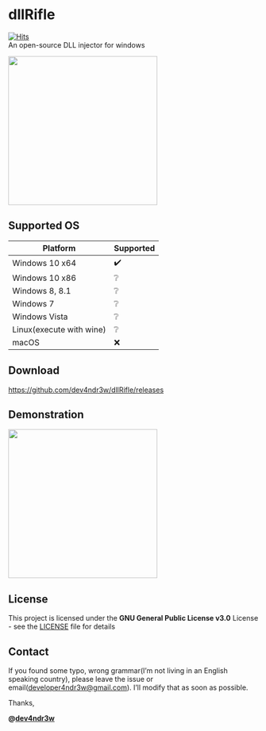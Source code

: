 # dllRifle
[![Hits](https://hits.seeyoufarm.com/api/count/incr/badge.svg?url=https%3A%2F%2Fgithub.com%2Fandrewbae%2FdllRifle&count_bg=%2379C83D&title_bg=%23555555&icon=&icon_color=%23FFFFFF&title=hits&edge_flat=false)](https://hits.seeyoufarm.com)  
An open-source DLL injector for windows

<img src="https://github.com/dev4ndr3w/dllRifle/blob/master/ref/dllrifle_preview.PNG" style="width:300px"/>

## Supported OS

| Platform                 | Supported          |
| ------------------------ | ------------------ |
| Windows 10 x64           | :heavy_check_mark: |
| Windows 10 x86           | :grey_question:    |
| Windows 8, 8.1           | :grey_question:    |
| Windows 7                | :grey_question:    |
| Windows Vista            | :grey_question:    |
| Linux(execute with wine) | :grey_question:    |
| macOS                    | :x:                |

## Download

https://github.com/dev4ndr3w/dllRifle/releases

## Demonstration

<img src="https://github.com/dev4ndr3w/dllRifle/blob/master/ref/dllrifle_demonstration.gif" style="width:300px"/>

## License

This project is licensed under the **GNU General Public License v3.0** License - see the [LICENSE](https://github.com/dev4ndr3w/dllRifle/blob/master/LICENSE) file for details

## Contact

If you found some typo, wrong grammar(I’m not living in an English speaking country), please leave the issue or email(developer4ndr3w@gmail.com). I’ll modify that as soon as possible.

Thanks,

**@[dev4ndr3w](https://github.com/dev4ndr3w)**

